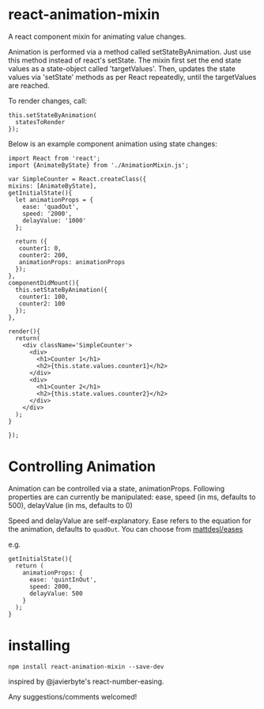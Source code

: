 # react-animation-mixin
A react component mixin for animating value changes.


Animation is performed via a method called setStateByAnimation. Just use this method instead of react's setState. 
The mixin first set the end state values as a state-object called 'targetValues'. 
Then, updates the state values via 'setState' methods as per React repeatedly, 
until the targetValues are reached. 

To render changes, call:

```
this.setStateByAnimation(
  statesToRender
});
```



Below is an example component animation using state changes:
```
import React from 'react';
import {AnimateByState} from './AnimationMixin.js';

var SimpleCounter = React.createClass({
mixins: [AnimateByState],
getInitialState(){
  let animationProps = {
    ease: 'quadOut',
    speed: '2000',
    delayValue: '1000'
  };
  
  return ({
   counter1: 0,
   counter2: 200,
   animationProps: animationProps
  });
},
componentDidMount(){
  this.setStateByAnimation({
   counter1: 100,
   counter2: 100
  });
},

render(){
  return(
    <div className='SimpleCounter'>
      <div>
        <h1>Counter 1</h1>
        <h2>{this.state.values.counter1}</h2>
      </div>
      <div>
        <h1>Counter 2</h1>
        <h2>{this.state.values.counter2}</h2>
      </div>
    </div>
  );
}

});

```

# Controlling Animation
Animation can be controlled via a state, animationProps.
Following properties are can currently be manipulated:
  ease,
  speed (in ms, defaults to 500),
  delayValue (in ms, defaults to 0)

Speed and delayValue are self-explanatory.
Ease refers to the equation for the animation, defaults to ```quadOut```. You can choose from
[mattdesl/eases](https://github.com/mattdesl/eases/blob/master/index.js)

e.g.
```
getInitialState(){
  return (
    animationProps: {
      ease: 'quintInOut',
      speed: 2000,
      delayValue: 500
    }
  );
}
```
# installing
```
npm install react-animation-mixin --save-dev
```


inspired by @javierbyte's react-number-easing.

Any suggestions/comments welcomed! 

